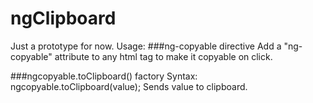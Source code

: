 # ngClipboard
Just a prototype for now.
Usage:
###ng-copyable directive
Add a "ng-copyable" attribute to any html tag to make it copyable on click.

###ngcopyable.toClipboard() factory
Syntax:
ngcopyable.toClipboard(value);
Sends value to clipboard.
